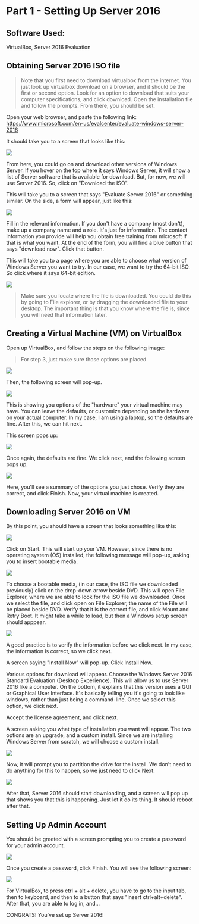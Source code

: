 # Part 1 - Setting Up Server 2016

## Software Used:
VirtualBox, Server 2016 Evaluation

## Obtaining Server 2016 ISO file

> Note that you first need to download virtualbox from the internet. You just look up virtualbox download on a browser, and it should be the first or second option. Look for an option to download that suits your computer specifications, and click download. Open the installation file and follow the prompts. From there, you should be set.

Open your web browser, and paste the following link: https://www.microsoft.com/en-us/evalcenter/evaluate-windows-server-2016

It should take you to a screen that looks like this:

<img src="https://i.ibb.co/c3LrT04/1-Microsoft-Eval-Center.png">

From here, you could go on and download other versions of Windows Server. If you hover on the top where it says Windows Server, it will show a list of Server software that is available for download. But, for now, we will use Server 2016. So, click on "Download the ISO".

This will take you to a screen that says "Evaluate Server 2016" or something similar. On the side, a form will appear, just like this:

<img src="https://i.ibb.co/5jkRTcd/2-Register-for-your-free-trial-today.png">

Fill in the relevant information. If you don't have a company (most don't), make up a company name and a role. It's just for information. The contact information you provide will help you obtain free training from microsoft if that is what you want. At the end of the form, you will find a blue button that says "download now". Click that button.

This will take you to a page where you are able to choose what version of Windows Server you want to try. In our case, we want to try the 64-bit ISO. So click where it says 64-bit edition.

<img src="https://i.ibb.co/wJvgT7v/4-Download-64-bit.png">

> Make sure you locate where the file is downloaded. You could do this by going to File explorer, or by dragging the downloaded file to your desktop. The important thing is that you know where the file is, since you will need that information later.

## Creating a Virtual Machine (VM) on VirtualBox

Open up VirtualBox, and follow the steps on the following image:

> For step 3, just make sure those options are placed.

<img src="https://i.ibb.co/j8mh2LX/5-CVE-New-Virtual-Machine.png">

Then, the following screen will pop-up.

<img src="https://i.ibb.co/cJ5yQP4/6-Choosing-hardware.png">

This is showing you options of the "hardware" your virtual machine may have. You can leave the defaults, or customize depending on the hardware on your actual computer. In my case, I am using a laptop, so the defaults are fine. After this, we can hit next. 

This screen pops up:

<img src="https://i.ibb.co/p4cnqNK/7-Virtual-Hard-Disk.png">

Once again, the defaults are fine. We click next, and the following screen pops up.

<img src="https://i.ibb.co/RcQRVTG/8-Summary.png">

Here, you'll see a summary of the options you just chose. Verify they are correct, and click Finish. Now, your virtual machine is created. 


## Downloading Server 2016 on VM
By this point, you should have a screen that looks something like this:

<img src="https://i.ibb.co/vxZbVgJ/9-Start.png">

Click on Start. This will start up your VM. However, since there is no operating system (OS) installed, the following message will pop-up, asking you to insert bootable media. 

<img src="https://i.ibb.co/swN9YPD/10-Decide-boot-order.png">

To choose a bootable media, (in our case, the ISO file we downloaded previously) click on the drop-down arrow beside DVD. This will open File Explorer, where we are able to look for the ISO file we downloaded. Once we select the file, and click open on File Explorer, the name of the File will be placed beside DVD. Verify that it is the correct file, and click Mount and Retry Boot. It might take a while to load, but then a Windows setup screen should apppear. 

<img src="https://i.ibb.co/LgfpPNn/13-Windows-setup.png">

A good practice is to verify the information before we click next. In my case, the information is correct, so we click next. 

A screen saying "Install Now" will pop-up. Click Install Now. 

Various options for download will appear. Choose the Windows Server 2016 Standard Evaluation (Desktop Experience). This will allow us to use Server 2016 like a computer. On the bottom, it explains that this version uses a GUI or Graphical User Interface. It's basically telling you it's going to look like windows, rather than just being a command-line. Once we select this option, we click next.  

Accept the license agreement, and click next. 

A screen asking you what type of installation you want will appear. The two options are an upgrade, and a custom install. Since we are installing Windows Server from scratch, we will choose a custom install. 

<img src="https://i.ibb.co/0ZtTFHM/17-Custom-install.png">

Now, it will prompt you to partition the drive for the install. We don't need to do anything for this to happen, so we just need to click Next. 

<img src="https://i.ibb.co/5rN1ngC/18-Partition.png">

After that, Server 2016 should start downloading, and a screen will pop up that shows you that this is happening. Just let it do its thing. It should reboot after that. 

## Setting Up Admin Account
You should be greeted with a screen prompting you to create a password for your admin account.

<img src="https://i.ibb.co/rb8nhqK/20-Setting-up-password.png">

Once you create a password, click Finish. You will see the following screen:

<img src="https://i.ibb.co/X39649t/21-control-alt-delete.png">

For VirtualBox, to press ctrl + alt + delete, you have to go to the input tab, then to keyboard, and then to a button that says "insert ctrl+alt+delete". After that, you are able to log in, and...

CONGRATS! You've set up Server 2016!
